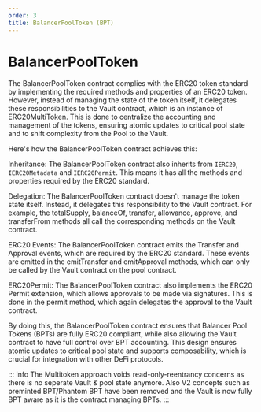 ```yaml
---
order: 3
title: BalancerPoolToken (BPT)
---
```

# BalancerPoolToken


The BalancerPoolToken contract complies with the ERC20 token standard by implementing the required methods and properties of an ERC20 token. However, instead of managing the state of the token itself, it delegates these responsibilities to the Vault contract, which is an instance of ERC20MultiToken. This is done to centralize the accounting and management of the tokens, ensuring atomic updates to critical pool state and to shift complexity from the Pool to the Vault. 

Here's how the BalancerPoolToken contract achieves this:

Inheritance: The BalancerPoolToken contract also inherits from `IERC20`, `IERC20Metadata` and `IERC20Permit`. This means it has all the methods and properties required by the ERC20 standard.

Delegation: The BalancerPoolToken contract doesn't manage the token state itself. Instead, it delegates this responsibility to the Vault contract. For example, the totalSupply, balanceOf, transfer, allowance, approve, and transferFrom methods all call the corresponding methods on the Vault contract.

ERC20 Events: The BalancerPoolToken contract emits the Transfer and Approval events, which are required by the ERC20 standard. These events are emitted in the emitTransfer and emitApproval methods, which can only be called by the Vault contract on the pool contract.

ERC20Permit: The BalancerPoolToken contract also implements the ERC20 Permit extension, which allows approvals to be made via signatures. This is done in the permit method, which again delegates the approval to the Vault contract.

By doing this, the BalancerPoolToken contract ensures that Balancer Pool Tokens (BPTs) are fully ERC20 compliant, while also allowing the Vault contract to have full control over BPT accounting. This design ensures atomic updates to critical pool state and supports composability, which is crucial for integration with other DeFi protocols.

::: info
The Multitoken approach voids read-only-reentrancy concerns as there is no seperate Vault & pool state anymore. Also V2 concepts such as preminted BPT/Phantom BPT have been removed and the Vault is now fully BPT aware as it is the contract managing BPTs.
:::